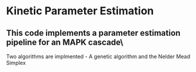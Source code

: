# Kinetic Parameter Estimation 

## This code implements a parameter estimation pipeline for an MAPK cascade\

Two algorithms are implmented - A genetic algorithm and the Nelder Mead Simplex




